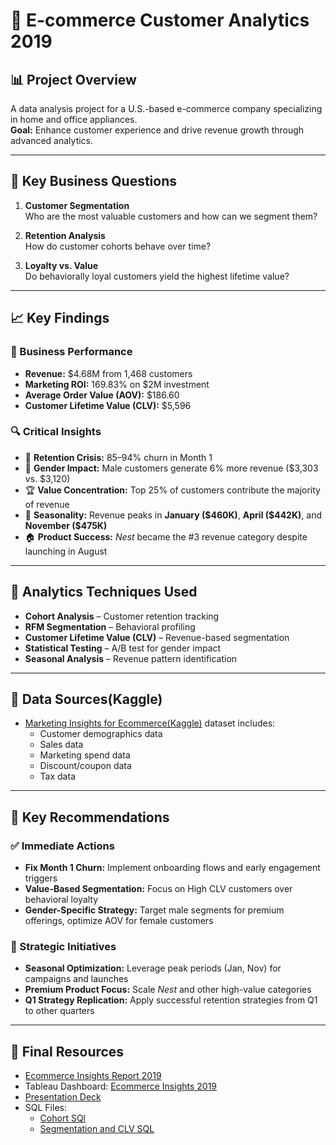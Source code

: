 # 🛒 E-commerce Customer Analytics 2019

## 📊 Project Overview
A data analysis project for a U.S.-based e-commerce company specializing in home and office appliances.  
**Goal:** Enhance customer experience and drive revenue growth through advanced analytics.

---

## 🎯 Key Business Questions

1. **Customer Segmentation**  
   Who are the most valuable customers and how can we segment them?

2. **Retention Analysis**  
   How do customer cohorts behave over time?

3. **Loyalty vs. Value**  
   Do behaviorally loyal customers yield the highest lifetime value?

---

## 📈 Key Findings

### 💼 Business Performance
- **Revenue:** \$4.68M from 1,468 customers  
- **Marketing ROI:** 169.83% on \$2M investment  
- **Average Order Value (AOV):** \$186.60  
- **Customer Lifetime Value (CLV):** \$5,596  

### 🔍 Critical Insights
- 🚨 **Retention Crisis:** 85–94% churn in Month 1  
- 👥 **Gender Impact:** Male customers generate 6% more revenue (\$3,303 vs. \$3,120)  
- 🏆 **Value Concentration:** Top 25% of customers contribute the majority of revenue  
- 📅 **Seasonality:** Revenue peaks in **January (\$460K)**, **April (\$442K)**, and **November (\$475K)**  
- 🏠 **Product Success:** *Nest* became the #3 revenue category despite launching in August  

---

## 🔧 Analytics Techniques Used

- **Cohort Analysis** – Customer retention tracking  
- **RFM Segmentation** – Behavioral profiling  
- **Customer Lifetime Value (CLV)** – Revenue-based segmentation  
- **Statistical Testing** – A/B test for gender impact  
- **Seasonal Analysis** – Revenue pattern identification  

---

## 📂 Data Sources(Kaggle)

- [Marketing Insights for Ecommerce(Kaggle)](https://www.kaggle.com/datasets/rishikumarrajvansh/marketing-insights-for-e-commerce-company/data) dataset includes:
  - Customer demographics data
  - Sales data  
  - Marketing spend data  
  - Discount/coupon data  
  - Tax data

---

## 🎯 Key Recommendations

### ✅ Immediate Actions
- **Fix Month 1 Churn:** Implement onboarding flows and early engagement triggers  
- **Value-Based Segmentation:** Focus on High CLV customers over behavioral loyalty  
- **Gender-Specific Strategy:** Target male segments for premium offerings, optimize AOV for female customers  

### 🧭 Strategic Initiatives
- **Seasonal Optimization:** Leverage peak periods (Jan, Nov) for campaigns and launches  
- **Premium Product Focus:** Scale *Nest* and other high-value categories  
- **Q1 Strategy Replication:** Apply successful retention strategies from Q1 to other quarters  

---

## 📁 Final Resources
- [Ecommerce Insights Report 2019](https://github.com/TuringCollegeSubmissions/smanan-DACP.1.1/blob/main/Capstone%20Project_%20Ecommerce%20Insights%202019.pdf)
- Tableau Dashboard: [Ecommerce Insights 2019](https://public.tableau.com/shared/Q7KFKTQZT?:display_count=n&:origin=viz_share_link)
- [Presentation Deck](https://www.canva.com/design/DAGou17zor4/sAqkr0XJ2SWfojyhokgdGQ/edit?utm_content=DAGou17zor4&utm_campaign=designshare&utm_medium=link2&utm_source=sharebutton)
- SQL Files:
  - [Cohort SQl](https://github.com/m-suja/Turing-Repository/blob/master/Capstone-Ecommerce%20Insights/Cohort%20SQL.txt)
  - [Segmentation and CLV SQL](https://github.com/TuringCollegeSubmissions/smanan-DACP.1.1/blob/main/Segmentation_CLV%20SQL)

